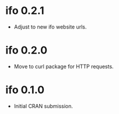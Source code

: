 # ifo 0.2.1

* Adjust to new ifo website urls.

# ifo 0.2.0

* Move to curl package for HTTP requests.

# ifo 0.1.0

* Initial CRAN submission.
